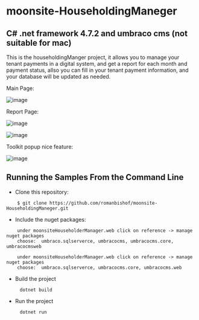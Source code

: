 # moonsite-HouseholdingManeger
## C# .net framework 4.7.2 and umbraco cms (not suitable for mac)

This is the householdingManger project, it allows you to manage your tenant payments in a digital system, and get a report for each month and payment status, allso you can fill in your tenant payment information, and your database will be updated as needed. 

Main Page:

![image](https://github.com/romanbishof/moonsite-HouseholdingManeger/assets/76264579/cc03b129-4107-4a16-a489-2738325f33f5)


Report Page:

![image](https://github.com/romanbishof/moonsite-HouseholdingManeger/assets/76264579/e3514644-560e-4055-a7fb-eb5eb101fbeb)


![image](https://github.com/romanbishof/moonsite-HouseholdingManeger/assets/76264579/6755098a-ceea-40d3-a55b-3581ae297805)



Toolkit popup nice feature:

![image](https://github.com/romanbishof/moonsite-HouseholdingManeger/assets/76264579/30a11989-323f-499e-b16e-837afeb0a7c8)



## Running the Samples From the Command Line
* Clone this repository:
```
    $ git clone https://github.com/romanbishof/moonsite-HouseholdingManeger.git
```
* Include the nuget packages:
```
    under moonsiteHouseholderManager.web click on reference -> manage nuget packages
    choose:  umbraco.sqlserverce, umbracocms, umbracocms.core, umbracocmsweb

    under moonsiteHouseholderManager.web click on reference -> manage nuget packages
    choose:  umbraco.sqlserverce, umbracocms.core, umbracocms.web

```
 * Build the project 
```
     dotnet build
```
* Run the project
```
     dotnet run
```
